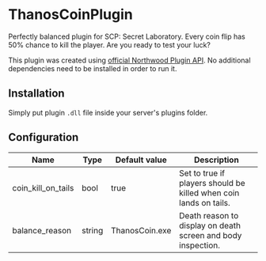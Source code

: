 # ThanosCoinPlugin
Perfectly balanced plugin for SCP: Secret Laboratory. Every coin flip has 50% chance to kill the player. Are you ready to test your luck?
 
This plugin was created using [official Northwood Plugin API](https://github.com/northwood-studios/NwPluginAPI). No additional dependencies need to be installed in order to run it.
 
## Installation
Simply put plugin `.dll` file inside your server's plugins folder.

## Configuration
|Name|Type|Default value|Description|
|---|---|---|---|
|coin_kill_on_tails|bool|true|Set to true if players should be killed when coin lands on tails.|
|balance_reason|string|ThanosCoin.exe|Death reason to display on death screen and body inspection.|
